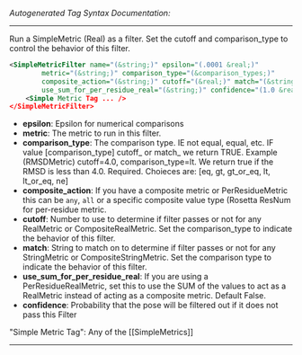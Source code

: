 <!-- THIS IS AN AUTOGENERATED FILE: Don't edit it directly, instead change the schema definition in the code itself. -->

_Autogenerated Tag Syntax Documentation:_

---
Run a SimpleMetric (Real) as a filter.  Set the cutoff and comparison_type to control the behavior of this filter.

```xml
<SimpleMetricFilter name="(&string;)" epsilon="(.0001 &real;)"
        metric="(&string;)" comparison_type="(&comparison_types;)"
        composite_action="(&string;)" cutoff="(&real;)" match="(&string;)"
        use_sum_for_per_residue_real="(&string;)" confidence="(1.0 &real;)" >
    <Simple Metric Tag ... />
</SimpleMetricFilter>
```

-   **epsilon**: Epsilon for numerical comparisons
-   **metric**: The metric to run in this filter.
-   **comparison_type**: The comparison type.  IE not equal, equal, etc.  IF value [comparison_type] cutoff_ or match_ we return TRUE.  Example (RMSDMetric) cutoff=4.0, comparison_type=lt.  We return true if the RMSD is less than 4.0. Required. Choieces are: 
[eq, gt, gt_or_eq, lt, lt_or_eq, ne]
-   **composite_action**: If you have a composite metric or PerResidueMetric this can be `any`, `all` or a specific composite value type (Rosetta ResNum for per-residue metric.
-   **cutoff**: Number to use to determine if filter passes or not for any RealMetric or CompositeRealMetric.  Set the comparison_type to indicate the behavior of this filter.
-   **match**: String to match on to determine if filter passes or not for any StringMetric or CompositeStringMetric.  Set the comparison type to indicate the behavior of this filter.
-   **use_sum_for_per_residue_real**: If you are using a PerResidueRealMetric, set this to use the SUM of the values to act as a RealMetric instead of acting as a composite metric.  Default False.
-   **confidence**: Probability that the pose will be filtered out if it does not pass this Filter


"Simple Metric Tag": Any of the [[SimpleMetrics]]

---
